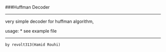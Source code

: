 ###Huffman Decoder
__________________

very simple decoder for huffman algorithm,

usage:
	* see example file
_________________

	by revolt313(Hamid Rouhi)
